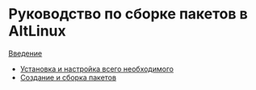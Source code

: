 # Руководство по сборке пакетов в AltLinux

[Введение](./intro.md)
- [Установка и настройка всего необходимого](./setup/install.md)
- [Создание и сборка пакетов](./packaging/pack.md)
